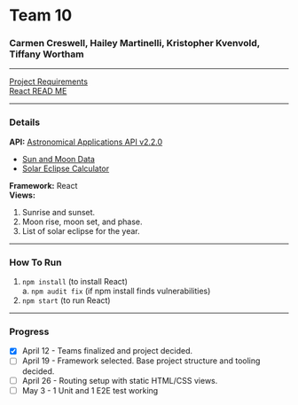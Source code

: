 # Team 10
### Carmen Creswell, Hailey Martinelli, Kristopher Kvenvold, Tiffany Wortham

---
[Project Requirements](ProjectRequirements.md)  
[React READ ME](ReactREADME.md)

---
### Details

**API:** [Astronomical Applications API v2.2.0](https://aa.usno.navy.mil/data/docs/api.php)  
 * [Sun and Moon Data](https://aa.usno.navy.mil/data/docs/api.php#rstt)
 * [Solar Eclipse Calculator](https://aa.usno.navy.mil/data/docs/api.php#soleclipse)

**Framework:** React  
**Views:** 
1. Sunrise and sunset.
2. Moon rise, moon set, and phase.
3. List of solar eclipse for the year.

---
### How To Run
1. `npm install` (to install React)  
a. `npm audit fix` (if npm install finds vulnerabilities)
2. `npm start` (to run React)

---
### Progress
- [X] April 12 - Teams finalized and project decided.
- [ ] April 19 - Framework selected. Base project structure and tooling decided.
- [ ] April 26 - Routing setup with static HTML/CSS views.
- [ ] May 3 - 1 Unit and 1 E2E test working